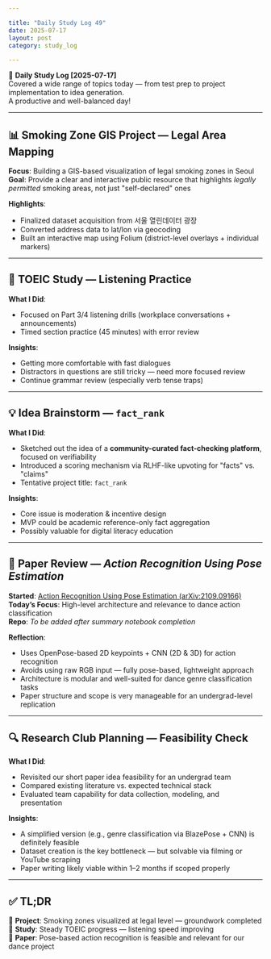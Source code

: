 ```yaml
---

title: "Daily Study Log 49"
date: 2025-07-17
layout: post
category: study_log

---
```


🧠 **Daily Study Log [2025-07-17]**  
Covered a wide range of topics today — from test prep to project implementation to idea generation.  
A productive and well-balanced day!

---

## 📊 Smoking Zone GIS Project — Legal Area Mapping

**Focus**: Building a GIS-based visualization of legal smoking zones in Seoul  
**Goal**: Provide a clear and interactive public resource that highlights *legally permitted* smoking areas, not just "self-declared" ones

**Highlights**:

* Finalized dataset acquisition from 서울 열린데이터 광장  
* Converted address data to lat/lon via geocoding  
* Built an interactive map using Folium (district-level overlays + individual markers)


---

## 🧠 TOEIC Study — Listening Practice

**What I Did**:

* Focused on Part 3/4 listening drills (workplace conversations + announcements)  
* Timed section practice (45 minutes) with error review

**Insights**:

* Getting more comfortable with fast dialogues  
* Distractors in questions are still tricky — need more focused review  
* Continue grammar review (especially verb tense traps)

---

## 💡 Idea Brainstorm — `fact_rank`

**What I Did**:

* Sketched out the idea of a **community-curated fact-checking platform**, focused on verifiability  
* Introduced a scoring mechanism via RLHF-like upvoting for "facts" vs. "claims"  
* Tentative project title: `fact_rank`

**Insights**:

* Core issue is moderation & incentive design  
* MVP could be academic reference-only fact aggregation  
* Possibly valuable for digital literacy education

---

## 📄 Paper Review — *Action Recognition Using Pose Estimation*

**Started**: [Action Recognition Using Pose Estimation (arXiv:2109.09166)](https://arxiv.org/abs/2109.09166)  
**Today’s Focus**: High-level architecture and relevance to dance action classification  
**Repo**: _To be added after summary notebook completion_

**Reflection**:

* Uses OpenPose-based 2D keypoints + CNN (2D & 3D) for action recognition  
* Avoids using raw RGB input — fully pose-based, lightweight approach  
* Architecture is modular and well-suited for dance genre classification tasks  
* Paper structure and scope is very manageable for an undergrad-level replication


---

## 🔍 Research Club Planning — Feasibility Check

**What I Did**:

* Revisited our short paper idea feasibility for an undergrad team  
* Compared existing literature vs. expected technical stack  
* Evaluated team capability for data collection, modeling, and presentation

**Insights**:

* A simplified version (e.g., genre classification via BlazePose + CNN) is definitely feasible  
* Dataset creation is the key bottleneck — but solvable via filming or YouTube scraping  
* Paper writing likely viable within 1–2 months if scoped properly

---

## ✅ TL;DR

📍 **Project**: Smoking zones visualized at legal level — groundwork completed  
📍 **Study**: Steady TOEIC progress — listening speed improving  
📍 **Paper**: Pose-based action recognition is feasible and relevant for our dance project
